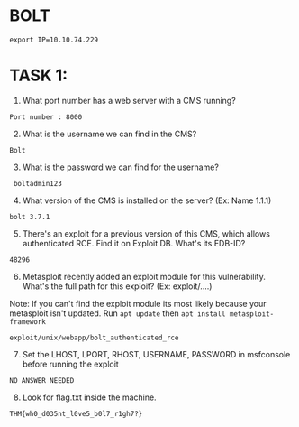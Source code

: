 # BOLT

```
export IP=10.10.74.229

```

# TASK 1:

 1. What port number has a web server with a CMS running?

 ```
Port number : 8000

 ```

 2. What is the username we can find in the CMS?

 ```
Bolt

 ```
3. What is the password we can find for the username?

```
 boltadmin123

```

4. What version of the CMS is installed on the server? (Ex: Name 1.1.1)

```
bolt 3.7.1

```

5. There's an exploit for a previous version of this CMS, which allows authenticated RCE. Find it on Exploit DB. What's its EDB-ID?

```
48296

```

6. Metasploit recently added an exploit module for this vulnerability. What's the full path for this exploit? (Ex: exploit/....)

Note: If you can't find the exploit module its most likely because your metasploit isn't updated. Run `apt update` then `apt install metasploit-framework`

```
exploit/unix/webapp/bolt_authenticated_rce
```

7. Set the LHOST, LPORT, RHOST, USERNAME, PASSWORD in msfconsole before running the exploit

```
NO ANSWER NEEDED

```




8. Look for flag.txt inside the machine.

```
THM{wh0_d035nt_l0ve5_b0l7_r1gh7?}


```
